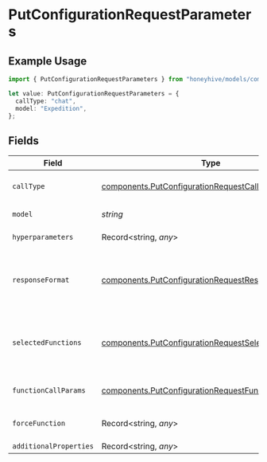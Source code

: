 # PutConfigurationRequestParameters

## Example Usage

```typescript
import { PutConfigurationRequestParameters } from "honeyhive/models/components";

let value: PutConfigurationRequestParameters = {
  callType: "chat",
  model: "Expedition",
};
```

## Fields

| Field                                                                                                                        | Type                                                                                                                         | Required                                                                                                                     | Description                                                                                                                  |
| ---------------------------------------------------------------------------------------------------------------------------- | ---------------------------------------------------------------------------------------------------------------------------- | ---------------------------------------------------------------------------------------------------------------------------- | ---------------------------------------------------------------------------------------------------------------------------- |
| `callType`                                                                                                                   | [components.PutConfigurationRequestCallType](../../models/components/putconfigurationrequestcalltype.md)                     | :heavy_check_mark:                                                                                                           | Type of API calling - "chat" or "completion"                                                                                 |
| `model`                                                                                                                      | *string*                                                                                                                     | :heavy_check_mark:                                                                                                           | Model unique name                                                                                                            |
| `hyperparameters`                                                                                                            | Record<string, *any*>                                                                                                        | :heavy_minus_sign:                                                                                                           | Model-specific hyperparameters                                                                                               |
| `responseFormat`                                                                                                             | [components.PutConfigurationRequestResponseFormat](../../models/components/putconfigurationrequestresponseformat.md)         | :heavy_minus_sign:                                                                                                           | Response format for the model with the key "type" and value "text" or "json_object"                                          |
| `selectedFunctions`                                                                                                          | [components.PutConfigurationRequestSelectedFunctions](../../models/components/putconfigurationrequestselectedfunctions.md)[] | :heavy_minus_sign:                                                                                                           | List of functions to be called by the model, refer to OpenAI schema for more details                                         |
| `functionCallParams`                                                                                                         | [components.PutConfigurationRequestFunctionCallParams](../../models/components/putconfigurationrequestfunctioncallparams.md) | :heavy_minus_sign:                                                                                                           | Function calling mode - "none", "auto" or "force"                                                                            |
| `forceFunction`                                                                                                              | Record<string, *any*>                                                                                                        | :heavy_minus_sign:                                                                                                           | Force function-specific parameters                                                                                           |
| `additionalProperties`                                                                                                       | Record<string, *any*>                                                                                                        | :heavy_minus_sign:                                                                                                           | N/A                                                                                                                          |